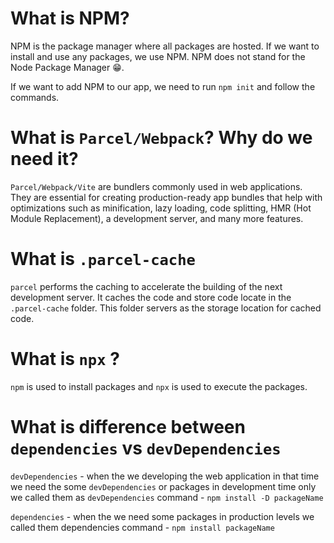 # What is NPM?

NPM is the package manager where all packages are hosted.
If we want to install and use any packages, we use NPM.
NPM does not stand for the Node Package Manager 😁.

If we want to add NPM to our app, we need to run `npm init` and follow the commands.

# What is `Parcel/Webpack`? Why do we need it?

`Parcel/Webpack/Vite` are bundlers commonly used in web applications. They are essential for creating production-ready app bundles that help with optimizations such as minification, lazy loading, code splitting, HMR (Hot Module Replacement), a development server, and many more features.

# What is `.parcel-cache`

`parcel` performs the caching to accelerate the building of the next development server. It caches the code
and store code locate in the `.parcel-cache` folder. This folder servers as the storage location for cached code.

# What is `npx` ?

`npm` is used to install packages and `npx` is used to execute the packages.

# What is difference between `dependencies` vs `devDependencies`

`devDependencies` - when the we developing the web application in that time we need the some `devDependencies` or packages in development time only we called them as `devDependencies`
command - `npm install -D packageName`

`dependencies` - when the we need some packages in production levels we called them dependencies
command - `npm install packageName`
